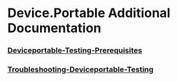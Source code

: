 # Device.Portable Additional Documentation
### [Deviceportable-Testing-Prerequisites](deviceportable-testing-prerequisites.md)
### [Troubleshooting-Deviceportable-Testing](troubleshooting-deviceportable-testing.md)
